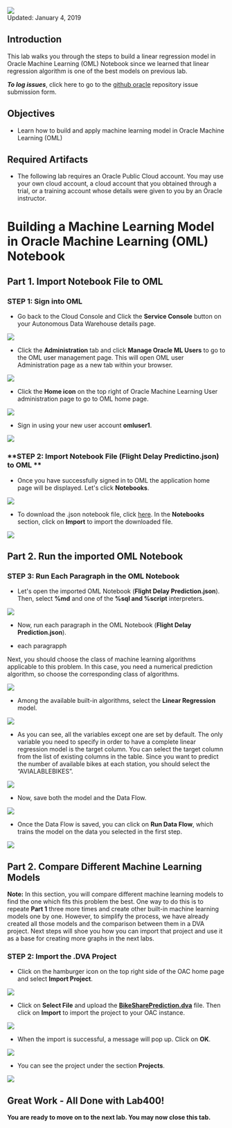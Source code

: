![](images/400/Picture400-lab.png)  
Updated: January 4, 2019

## Introduction

This lab walks you through the steps to build a linear regression model in Oracle Machine Learning (OML) Notebook since we learned that linear regression algorithm is one of the best models on previous lab. 

**_To log issues_**, click here to go to the [github oracle](https://github.com/oracle/learning-library/issues/new) repository issue submission form.

## Objectives
-   Learn how to build and apply machine learning model in Oracle Machine Learning (OML)

## Required Artifacts
-   The following lab requires an Oracle Public Cloud account. You may use your own cloud account, a cloud account that you obtained through a trial, or a training account whose details were given to you by an Oracle instructor.



# Building a Machine Learning Model in Oracle Machine Learning (OML) Notebook

## Part 1. Import Notebook File to OML 

### **STEP 1: Sign into OML**

-   Go back to the Cloud Console and Click the **Service Console** button on your Autonomous Data Warehouse details page.

![](./images/100/Picture100-34.jpeg)

-   Click the **Administration** tab and click **Manage Oracle ML Users** to go to the OML user management page. This will open OML user Administration page as a new tab within your browser.

![](./images/100/Picture100-35.jpeg)


- Click the **Home icon** on the top right of Oracle Machine Learning User administration page to go to OML home page.

![](./images/400/Picture400-1.jpeg)


- Sign in using your new user account **omluser1**. 

![](./images/400/Picture400-2.jpeg)


### **STEP 2: Import Notebook File (Flight Delay Predictino.json) to OML **

- Once you have successfully signed in to OML the application home page will be displayed. Let's click **Notebooks**. 

![](./images/400/Picture400-3.jpeg)


- To download the .json notebook file, click [here](./files/scripts/FlightDelayPrediction.json). In the **Notebooks** section, click on **Import** to import the downloaded file. 

![](./images/400/Picture400-4.jpeg)


## Part 2. Run the imported OML Notebook

### **STEP 3: Run Each Paragraph in the OML Notebook**

- Let's open the imported OML Notebook (**Flight Delay Prediction.json**). Then, select **%md** and one of the **%sql and %script** interpreters. 

![](./images/400/Picture400-5.jpeg)

- Now, run each paragraph in the OML Notebook (**Flight Delay Prediction.json**). 



- each paragrapph 






Next, you should choose the class of machine learning algorithms applicable to this problem. In this case, you need a numerical prediction algorithm, so choose the corresponding class of algorithms.

![](./images/400/Picture400-13.png)

-   Among the available built-in algorithms, select the **Linear Regression** model.

![](./images/400/Picture400-14.png)

-   As you can see, all the variables except one are set by default. The only variable you need to specify in order to have a complete linear regression model is the target column. You can select the target column from the list of existing columns in the table. Since you want to predict the number of available bikes at each station, you should select the “AVIALABLEBIKES”.

![](./images/400/Picture400-15.png)

-   Now, save both the model and the Data Flow.

![](./images/400/Picture400-16.png)

-   Once the Data Flow is saved, you can click on **Run Data Flow**, which trains the model on the data you selected in the first step.

![](./images/400/Picture400-17.png)




## Part 2. Compare Different Machine Learning Models

**Note:** In this section, you will compare different machine learning models to find the one which fits this problem the best. One way to do this is to repeate **Part 1** three more times and create other built-in machine learning models one by one. However, to simplify the process, we have already created all those models and the comparison between them in a DVA project. Next steps will shoe you how you can import that project and use it as a base for creating more graphs in the next labs.

### **STEP 2: Import the .DVA Project**

-   Click on the hamburger icon on the top right side of the OAC home page and select **Import Project**.

![](./images/400/Picture400-21.png)

-   Click on **Select File** and upload the [**BikeSharePrediction.dva**](./files/project/BikeSharePrediction.dva) file. Then click on **Import** to import the project to your OAC instance.

![](./images/400/Picture400-22.png)

-   When the import is successful, a message will pop up. Click on **OK**.

![](./images/400/Picture400-23.png)

-   You can see the project under the section **Projects**.

![](./images/400/Picture400-24.png)



## Great Work - All Done with Lab400!
**You are ready to move on to the next lab. You may now close this tab.**
